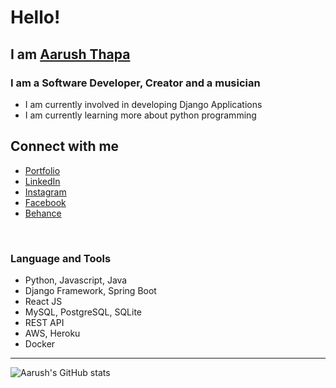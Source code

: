 # Hello!

## I am [Aarush Thapa](website)

### I am a Software Developer, Creator and a musician

- I am currently involved in developing Django Applications
- I am currently learning more about python programming

## Connect with me
* [Portfolio](website)
* [LinkedIn](linkedin)
* [Instagram](instagram)
* [Facebook](facebook)
* [Behance](behance)

<br>

### Language and Tools
* Python, Javascript, Java
* Django Framework, Spring Boot
* React JS
* MySQL, PostgreSQL, SQLite
* REST API 
* AWS, Heroku
* Docker 

___
![Aarush's GitHub stats](https://github-readme-stats.vercel.app/api?username=AarushThapa&show_icons=true&theme=radical)

[website]: https://aarushthapa.com.np/
[linkedin]: https://www.linkedin.com/in/aarush-thapa/
[instagram]: https://www.instagram.com/aarush_thapa_/
[facebook]: https://www.facebook.com/aarush.thapa
[behance]: https://www.behance.net/aarushthapa
